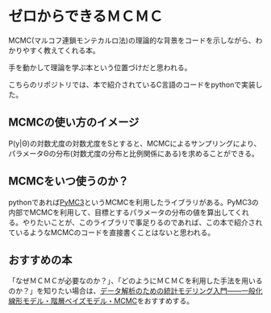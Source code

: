 # ゼロからできるＭＣＭＣ
MCMC(マルコフ連鎖モンテカルロ法)の理論的な背景をコードを示しながら、わかりやすく教えてくれる本。  

手を動かして理論を学ぶ本という位置づけだと思われる。  

こちらのリポジトリでは、本で紹介されているC言語のコードをpythonで実装した。 

## MCMCの使い方のイメージ
P(y|Θ)の対数尤度の対数尤度をSとすると、MCMCによるサンプリングにより、パラメータΘの分布(対数尤度の分布と比例関係にある)を求めることができる。

## MCMCをいつ使うのか？
pythonであれば[PyMC3](https://docs.pymc.io/en/v3/index.html)というMCMCを利用したライブラリがある。PyMC3の内部でMCMCを利用して、目標とするパラメータの分布の値を算出してくれる。やりたいことが、このライブラリで事足りるのであれば、この本で紹介されているようなMCMCのコードを直接書くことはないと思われる。

## おすすめの本
「なぜＭＣＭＣが必要なのか？」、「どのようにＭＣＭＣを利用した手法を用いるのか？」を知りたい場合は、[データ解析のための統計モデリング入門――一般化線形モデル・階層ベイズモデル・MCMC](https://www.amazon.co.jp/dp/400006973X/)をおすすめする。
